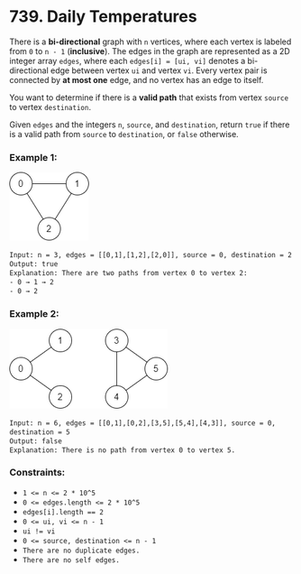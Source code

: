 # 739. Daily Temperatures

There is a **bi-directional** graph with `n` vertices, where each vertex is labeled from `0` to `n - 1` (**inclusive**). The edges in the graph are represented as a 2D integer array `edges`, where each `edges[i] = [ui, vi]` denotes a bi-directional edge between vertex `ui` and vertex `vi`. Every vertex pair is connected by **at most one** edge, and no vertex has an edge to itself.

You want to determine if there is a **valid path** that exists from vertex `source` to vertex `destination`.

Given `edges` and the integers `n`, `source`, and `destination`, return `true` if there is a valid path from `source` to `destination`, or `false` otherwise.

### Example 1:
![validPath-ex1](validpath-ex1.png)
```
Input: n = 3, edges = [[0,1],[1,2],[2,0]], source = 0, destination = 2
Output: true
Explanation: There are two paths from vertex 0 to vertex 2:
- 0 → 1 → 2
- 0 → 2
```

### Example 2:
![validPath-ex2](validpath-ex2.png)
```
Input: n = 6, edges = [[0,1],[0,2],[3,5],[5,4],[4,3]], source = 0, destination = 5
Output: false
Explanation: There is no path from vertex 0 to vertex 5.
```

### Constraints:

- `1 <= n <= 2 * 10^5`
- `0 <= edges.length <= 2 * 10^5`
- `edges[i].length == 2`
- `0 <= ui, vi <= n - 1`
- `ui != vi`
- `0 <= source, destination <= n - 1`
- `There are no duplicate edges.`
- `There are no self edges.`